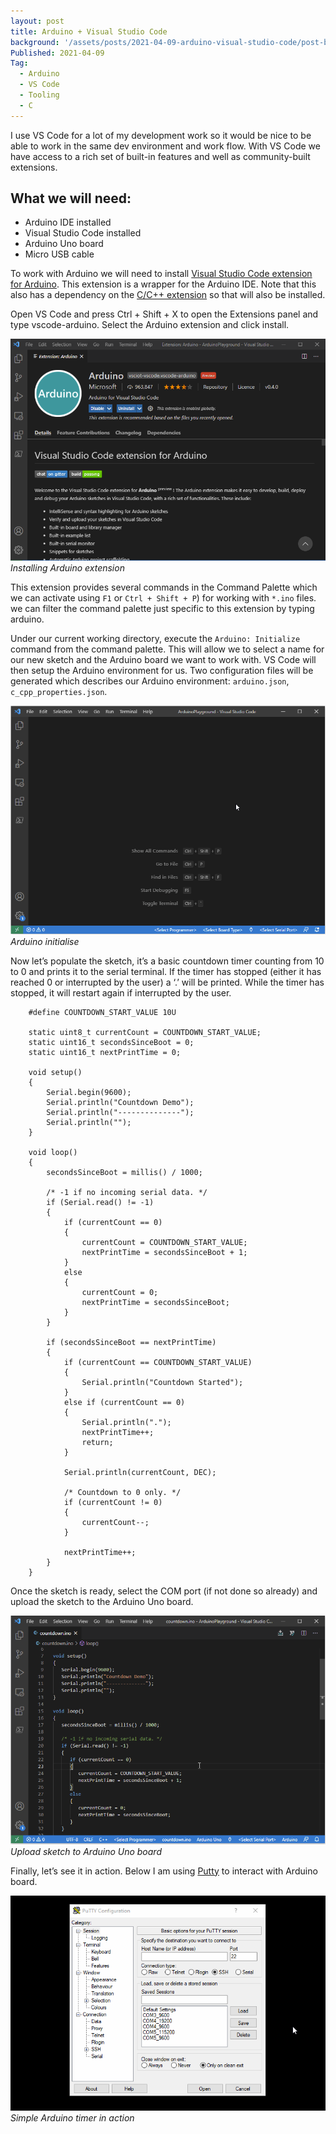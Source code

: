 ```yaml
---
layout: post
title: Arduino + Visual Studio Code
background: '/assets/posts/2021-04-09-arduino-visual-studio-code/post-banner-2021-04-09-arduino-visual-studio-code.jpg'
Published: 2021-04-09
Tag:
  - Arduino
  - VS Code
  - Tooling
  - C
---
```


I use VS Code for a lot of my development work so it would be nice to be able to work in the same dev environment and work flow. With VS Code we have access to a rich set of built-in features and well as community-built extensions.

## What we will need:

* Arduino IDE installed
* Visual Studio Code installed
* Arduino Uno board
* Micro USB cable

To work with Arduino we will need to install [Visual Studio Code extension for Arduino](https://github.com/microsoft/vscode-arduino). This extension is a wrapper for the Arduino IDE. Note that this also has a dependency on the [C/C++ extension](https://github.com/Microsoft/vscode-cpptools) so that will also be installed.

Open VS Code and press Ctrl + Shift + X to open the Extensions panel and type vscode-arduino. Select the Arduino extension and click install.

![Installing Arduino extension](/assets/posts/2021-04-09-arduino-visual-studio-code/install_arduino_extension.png)
_Installing Arduino extension_

This extension provides several commands in the Command Palette which we can activate using `F1` or `Ctrl + Shift + P`) for working with `*.ino` files. we can filter the command palette just specific to this extension by typing arduino.

Under our current working directory, execute the `Arduino: Initialize` command from the command palette. This will allow we to select a name for our new sketch and the Arduino board we want to work with. VS Code will then setup the Arduino environment for us. Two configuration files will be generated which describes our Arduino environment: `arduino.json`, `c_cpp_properties.json`.

![Installing Arduino extension](/assets/posts/2021-04-09-arduino-visual-studio-code/new-arduino-environment-demo.gif)
_Arduino initialise_

Now let’s populate the sketch, it’s a basic countdown timer counting from 10 to 0 and prints it to the serial terminal. If the timer has stopped (either it has reached 0 or interrupted by the user) a ‘.’ will be printed. While the timer has stopped, it will restart again if interrupted by the user.

```
    #define COUNTDOWN_START_VALUE 10U

    static uint8_t currentCount = COUNTDOWN_START_VALUE;
    static uint16_t secondsSinceBoot = 0;
    static uint16_t nextPrintTime = 0;

    void setup()
    {
        Serial.begin(9600);
        Serial.println("Countdown Demo");
        Serial.println("--------------");
        Serial.println("");
    }

    void loop()
    {
        secondsSinceBoot = millis() / 1000;

        /* -1 if no incoming serial data. */
        if (Serial.read() != -1)
        {
            if (currentCount == 0)
            {
                currentCount = COUNTDOWN_START_VALUE;
                nextPrintTime = secondsSinceBoot + 1;
            }
            else
            {
                currentCount = 0;
                nextPrintTime = secondsSinceBoot;
            }
        }

        if (secondsSinceBoot == nextPrintTime)
        {
            if (currentCount == COUNTDOWN_START_VALUE)
            {
                Serial.println("Countdown Started");
            }
            else if (currentCount == 0)
            {
                Serial.println(".");
                nextPrintTime++;
                return;
            }

            Serial.println(currentCount, DEC);

            /* Countdown to 0 only. */
            if (currentCount != 0)
            {
                currentCount--;
            }

            nextPrintTime++;
        }
    }
```

Once the sketch is ready, select the COM port (if not done so already) and upload the sketch to the Arduino Uno board.

![Upload sketch to Arduino Uno board](/assets/posts/2021-04-09-arduino-visual-studio-code/upload-arduino-sketch-demo.gif)
_Upload sketch to Arduino Uno board_

Finally, let’s see it in action. Below I am using [Putty](https://www.putty.org/) to interact with Arduino board.

![Simple Arduino timer in action](/assets/posts/2021-04-09-arduino-visual-studio-code/countdown-in-putty-demo.gif)
_Simple Arduino timer in action_
